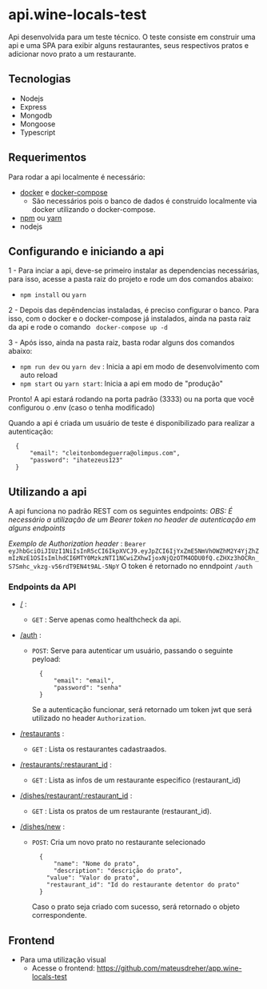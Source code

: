 # api.wine-locals-test

Api desenvolvida para um teste técnico.
O teste consiste em construir uma api e uma SPA para exibir alguns restaurantes, seus respectivos pratos e adicionar novo prato a um restaurante.

## Tecnologias
  * Nodejs
  * Express
  * Mongodb
  * Mongoose
  * Typescript
  
## Requerimentos
Para rodar a api localmente é necessário:
* [docker](https://docs.docker.com/engine/install/) e [docker-compose](https://docs.docker.com/compose/install/)
  * São necessários pois o banco de dados é construido localmente via docker utilizando o docker-compose.
* [npm](https://www.npmjs.com/) ou [yarn](https://classic.yarnpkg.com/lang/en/docs/install/#debian-stable)
* nodejs

## Configurando e iniciando a api
1 - Para inciar a api, deve-se primeiro instalar as dependencias necessárias, para isso, acesse a pasta raiz do projeto e rode um dos comandos abaixo:
  * `npm install` ou `yarn`
  
2 - Depois das depêndencias instaladas, é preciso configurar o banco. Para isso, com o docker e o docker-compose já instalados, ainda na pasta raiz da api e rode o comando ` docker-compose up -d`

3 - Após isso, ainda na pasta raiz, basta rodar alguns dos comandos abaixo: 
  * `npm run dev` ou `yarn dev` : Inicia a api em modo de desenvolvimento com auto reload
  * `npm start` ou `yarn start`: Inicia a api em modo de "produção"

Pronto! A api estará rodando na porta padrão (3333) ou na porta que você configurou o .env (caso o tenha modificado)

Quando a api é criada um usuário de teste é disponibilizado para realizar a autenticação:
```
  {
	  "email": "cleitonbomdeguerra@olimpus.com",
	  "password": "ihatezeus123"
  } 
```

## Utilizando a api
A api funciona no padrão REST com os seguintes endpoints:
  *OBS:* _É necessário a utilização de um Bearer token no header de autenticação em alguns endpoints_
  
  *Exemplo de Authorization header* : ` Bearer eyJhbGciOiJIUzI1NiIsInR5cCI6IkpXVCJ9.eyJpZCI6IjYxZmE5NmVhOWZhM2Y4YjZhZmIzNzE1OSIsImlhdCI6MTY0MzkzNTI1NCwiZXhwIjoxNjQzOTM4ODU0fQ.cZHXz3hOCRn_S7Smhc_vkzg-v56rdT9EN4t9AL-5NpY `
 O token é retornado no enndpoint `/auth`
 
 ### Endpoints da API
 * [/](http://localhost:3333/healthcheck) : 
    * `GET` : Serve apenas como healthcheck da api.
    
 * [/auth](http://localhost:3333/auth) : 
    * `POST`: Serve para autenticar um usuário, passando o seguinte peyload:
      ```
        {
	        "email": "email",
	        "password": "senha"
        } 
      ```
      Se a autenticação funcionar, será retornado um token jwt que será utilizado no header `Authorization`.
      
  * [/restaurants](http://localhost:3333/restaurants) : 
    * `GET` : Lista os restaurantes cadastraados.
    
  * [/restaurants/:restaurant_id](http://localhost:3333/restaurants/62c384eb14b88c76c52bc245) : 
    * `GET` : Lista as infos de um restaurante especifico (restaurant_id)
    
  * [/dishes/restaurant/:restaurant_id](http://localhost:3333/dishes/restaurant/62c384eb14b88c76c52bc245) : 
    * `GET` : Lista os pratos de um restaurante (restaurant_id).
    
  * [/dishes/new](http://localhost:3333/dishes/new) : 
    * `POST`: Cria um novo prato no restaurante selecionado
      ```
        {
	        "name": "Nome do prato",
	        "description": "descrição do prato",
          "value": "Valor do prato",
          "restaurant_id": "Id do restaurante detentor do prato"
        } 
      ```
      Caso o prato seja criado com sucesso, será retornado o objeto correspondente.


## Frontend
* Para uma utilização visual
	* Acesse o frontend: https://github.com/mateusdreher/app.wine-locals-test
